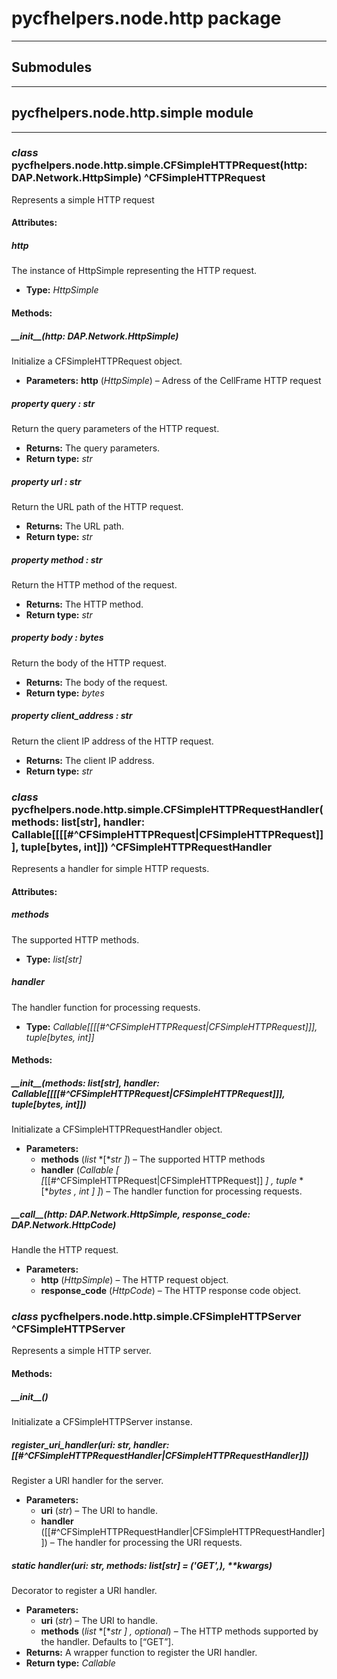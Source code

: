 # pycfhelpers.node.http package
---

## Submodules
---

## pycfhelpers.node.http.simple module
---

### *class* pycfhelpers.node.http.simple.CFSimpleHTTPRequest(http: DAP.Network.HttpSimple) ^CFSimpleHTTPRequest

Represents a simple HTTP request

#### Attributes:

##### http

The instance of HttpSimple representing the HTTP request.

* **Type:** *HttpSimple*

#### Methods:

##### \_\_init_\_(http: DAP.Network.HttpSimple)

Initialize a CFSimpleHTTPRequest object.

* **Parameters:**
  **http** (*HttpSimple*) – Adress of the CellFrame HTTP request

##### *property* query *: str*

Return the query parameters of the HTTP request.

* **Returns:** The query parameters.
* **Return type:** *str*

##### *property* url *: str*

Return the URL path of the HTTP request.
* **Returns:** The URL path.
* **Return type:** *str*

##### *property* method *: str*

Return the HTTP method of the request.
* **Returns:** The HTTP method.
* **Return type:** *str*

##### *property* body *: bytes*

Return the body of the HTTP request.
* **Returns:** The body of the request.
* **Return type:** *bytes*

##### *property* client_address *: str*

Return the client IP address of the HTTP request.
* **Returns:** The client IP address.
* **Return type:** *str*

### *class* pycfhelpers.node.http.simple.CFSimpleHTTPRequestHandler(methods: list[str], handler: Callable[[[[#^CFSimpleHTTPRequest|CFSimpleHTTPRequest]]], tuple[bytes, int]]) ^CFSimpleHTTPRequestHandler

Represents a handler for simple HTTP requests.

#### Attributes:

##### methods

The supported HTTP methods.
* **Type:** *list[str]*

##### handler

The handler function for processing requests.

* **Type:** *Callable[[[[#^CFSimpleHTTPRequest|CFSimpleHTTPRequest]]], tuple[bytes, int]]*

#### Methods:

##### \_\_init_\_(methods: list[str], handler: Callable[[[[#^CFSimpleHTTPRequest|CFSimpleHTTPRequest]]], tuple[bytes, int]])

Initializate a CFSimpleHTTPRequestHandler object.

* **Parameters:**
  * **methods** (*list* *[**str* *]*) – The supported HTTP methods
  * **handler** (*Callable* *[* *[*[[#^CFSimpleHTTPRequest|CFSimpleHTTPRequest]] *]* *,* *tuple* *[**bytes* *,* *int* *]* *]*) – The handler function for processing requests.

##### \_\_call_\_(http: DAP.Network.HttpSimple, response_code: DAP.Network.HttpCode)

Handle the HTTP request.

* **Parameters:**
  * **http** (*HttpSimple*) – The HTTP request object.
  * **response_code** (*HttpCode*) – The HTTP response code object.

### *class* pycfhelpers.node.http.simple.CFSimpleHTTPServer ^CFSimpleHTTPServer

Represents a simple HTTP server.


#### Methods:

##### \_\_init_\_()

Initializate a CFSimpleHTTPServer instanse.

##### register_uri_handler(uri: str, handler: [[#^CFSimpleHTTPRequestHandler|CFSimpleHTTPRequestHandler]])

Register a URI handler for the server.

* **Parameters:**
  * **uri** (*str*) – The URI to handle.
  * **handler** ([[#^CFSimpleHTTPRequestHandler|CFSimpleHTTPRequestHandler]]) – The handler for processing the URI requests.

##### *static* handler(uri: str, methods: list[str] = ('GET',), \*\*kwargs)

Decorator to register a URI handler.

* **Parameters:**
  * **uri** (*str*) – The URI to handle.
  * **methods** (*list* *[**str* *]* *,* *optional*) – The HTTP methods supported by the handler. Defaults to [“GET”].
* **Returns:**
  A wrapper function to register the URI handler.
* **Return type:** *Callable*


